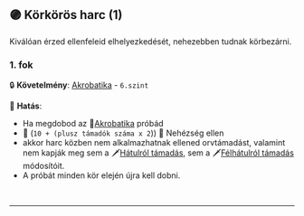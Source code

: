 ## 🟣 Körkörös harc (1)

Kiválóan érzed ellenfeleid elhelyezkedését, nehezebben tudnak körbezárni.

### 1. fok

🔒 **Követelmény**: [Akrobatika](../kepzettsegek.primer.altalanos/akrobatika.md) - `6.szint`

🌟 **Hatás**:
- Ha megdobod az 🔵[Akrobatika](../kepzettsegek.primer.altalanos/akrobatika.md) próbád
- 👀 (`10 + (plusz támadók száma x 2`)) 👀 Nehézség ellen
- akkor harc közben nem alkalmazhatnak ellened orvtámadást, valamint nem kapják meg sem a 🗡️[Hátulról támadás](../065_01_harci_helyzetek.md#hátulról-támadás), sem a 🗡️[Félhátulról támadás](../065_01_harci_helyzetek.md#félhátulról-támadás) módosítóit.
- A próbát minden kör elején újra kell dobni.

<br />

---
